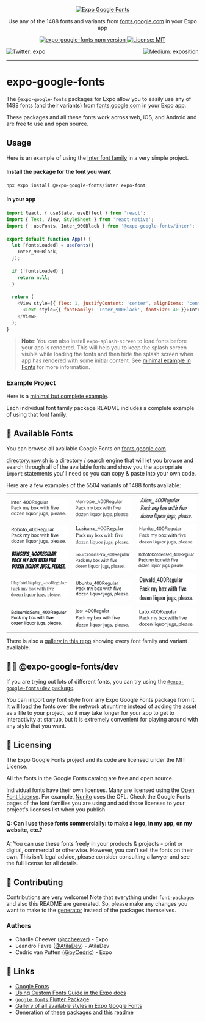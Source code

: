 <p align="center">
  <a href="https://github.com/expo/google-fonts">
    <img alt="Expo Google Fonts" src="./gifs/title.gif">
  </a>
</p>

<p align="center">Use any of the 1488 fonts and variants from <a href="https://fonts.google.com" target="_blank">fonts.google.com</a> in your Expo app</p>

<p align="center">
  <a aria-label="npm version" href="https://www.npmjs.com/org/expo-google-fonts" target="_blank">
    <img alt="expo-google-fonts npm version" src="https://flat.badgen.net/npm/v/@expo-google-fonts/dev" />
  </a>
  <a aria-label="Expo is free to use" href="https://github.com/expo/expo/blob/master/LICENSE" target="_blank">
    <img alt="License: MIT" src="https://flat.badgen.net/github/license/expo/google-fonts" target="_blank" />
  </a>
</p>

<p>
  <a aria-label="Follow @expo on Twitter" href="https://twitter.com/intent/follow?screen_name=expo" target="_blank">
    <img  alt="Twitter: expo" src="https://img.shields.io/twitter/follow/expo.svg?style=flat-square&label=Follow%20%40expo&logo=TWITTER&logoColor=FFFFFF&labelColor=00aced&logoWidth=15&color=lightgray" target="_blank" />
  </a>
  <a aria-label="Follow Expo on Medium" href="https://blog.expo.io">
    <img align="right" alt="Medium: exposition" src="https://img.shields.io/badge/Learn%20more%20on%20our%20blog-lightgray.svg?style=flat-square" target="_blank" />
  </a>
</p>

---

# expo-google-fonts

The `@expo-google-fonts` packages for Expo allow you to easily use
any of 1488 fonts (and their variants) from
[fonts.google.com](https://fonts.google.com) in your Expo app.

These packages and all these fonts work across web, iOS, and Android and
are free to use and open source.

## Usage

Here is an example of using the [Inter font family](https://fonts.google.com/specimen/Inter) in a very simple project.

#### Install the package for the font you want

```sh
npx expo install @expo-google-fonts/inter expo-font
```

#### In your app

```js
import React, { useState, useEffect } from 'react';
import { Text, View, StyleSheet } from 'react-native';
import {  useFonts, Inter_900Black } from '@expo-google-fonts/inter';

export default function App() {
  let [fontsLoaded] = useFonts({
    Inter_900Black,
  });

  if (!fontsLoaded) {
    return null;
  }

  return (
    <View style={{ flex: 1, justifyContent: 'center', alignItems: 'center' }}>
      <Text style={{ fontFamily: 'Inter_900Black', fontSize: 40 }}>Inter Black</Text>
    </View>
  );
}
```

> **Note**: You can also install `expo-splash-screen` to load fonts before your app is rendered. This will help you to keep the splash screen visible while loading the fonts and then hide the splash screen when app has rendered with some initial content.
> See [minimal example in Fonts](https://docs.expo.dev/develop/user-interface/fonts/#minimal-example) for more information.


### Example Project

Here is a [minimal but complete example](https://github.com/expo/google-fonts/tree/master/example).

Each individual font family package README includes a complete example of using that font family.

## 🔡 Available Fonts

You can browse all available Google Fonts on [fonts.google.com](https://fonts.google.com).

[directory.now.sh](https://directory.now.sh/) is a directory / search engine that will
let you browse and search through all of the available fonts and show you the appropriate
`import` statements you'll need so you can copy & paste into your own code.

Here are a few examples of the 5504 variants of 1488 fonts available:


||||
|-|-|-|
|[![Inter](./font-packages/inter/Inter_400Regular.ttf.png)](https://github.com/expo/google-fonts/tree/master/font-packages/inter#readme)|[![Manrope](./font-packages/manrope/Manrope_400Regular.ttf.png)](https://github.com/expo/google-fonts/tree/master/font-packages/manrope#readme)|[![Allan](./font-packages/allan/Allan_400Regular.ttf.png)](https://github.com/expo/google-fonts/tree/master/font-packages/allan#readme)|
|[![Roboto](./font-packages/roboto/Roboto_400Regular.ttf.png)](https://github.com/expo/google-fonts/tree/master/font-packages/roboto#readme)|[![Lusitana](./font-packages/lusitana/Lusitana_400Regular.ttf.png)](https://github.com/expo/google-fonts/tree/master/font-packages/lusitana#readme)|[![Nunito](./font-packages/nunito/Nunito_400Regular.ttf.png)](https://github.com/expo/google-fonts/tree/master/font-packages/nunito#readme)|
|[![Bangers](./font-packages/bangers/Bangers_400Regular.ttf.png)](https://github.com/expo/google-fonts/tree/master/font-packages/bangers#readme)|[![SourceSansPro](./font-packages/source-sans-pro/SourceSansPro_400Regular.ttf.png)](https://github.com/expo/google-fonts/tree/master/font-packages/source-sans-pro#readme)|[![RobotoCondensed](./font-packages/roboto-condensed/RobotoCondensed_400Regular.ttf.png)](https://github.com/expo/google-fonts/tree/master/font-packages/roboto-condensed#readme)|
|[![PlayfairDisplay](./font-packages/playfair-display/PlayfairDisplay_400Regular.ttf.png)](https://github.com/expo/google-fonts/tree/master/font-packages/playfair-display#readme)|[![Ubuntu](./font-packages/ubuntu/Ubuntu_400Regular.ttf.png)](https://github.com/expo/google-fonts/tree/master/font-packages/ubuntu#readme)|[![Oswald](./font-packages/oswald/Oswald_400Regular.ttf.png)](https://github.com/expo/google-fonts/tree/master/font-packages/oswald#readme)|
|[![BalsamiqSans](./font-packages/balsamiq-sans/BalsamiqSans_400Regular.ttf.png)](https://github.com/expo/google-fonts/tree/master/font-packages/balsamiq-sans#readme)|[![Jost](./font-packages/jost/Jost_400Regular.ttf.png)](https://github.com/expo/google-fonts/tree/master/font-packages/jost#readme)|[![Lato](./font-packages/lato/Lato_400Regular.ttf.png)](https://github.com/expo/google-fonts/tree/master/font-packages/lato#readme)|


There is also a [gallery in this repo](./GALLERY.md#readme) showing every font family and variant available.

## 👩‍💻 @expo-google-fonts/dev


If you are trying out lots of different fonts, you can try using the [`@expo-google-fonts/dev` package](https://github.com/expo/google-fonts/tree/master/font-packages/dev#readme).

You can import *any* font style from any Expo Google Fonts package from it. It will load the fonts
over the network at runtime instead of adding the asset as a file to your project, so it may take longer
for your app to get to interactivity at startup, but it is extremely convenient
for playing around with any style that you want.

## 📖 Licensing

The Expo Google Fonts project and its code are licensed under the MIT License.

All the fonts in the Google Fonts catalog are free and open source.

Individual fonts have their own licenses. Many are licensed using the
[Open Font License](https://scripts.sil.org/cms/scripts/page.php?site_id=nrsi&id=OFL).
For example, [Nunito](https://fonts.google.com/specimen/Nunito) uses the OFL.
Check the Google Fonts pages of the font families you are using and add those licenses to
your project's licenses list when you publish.

#### Q: Can I use these fonts commercially: to make a logo, in my app, on my website, etc.?

A: You can use these fonts freely in your products & projects - print or digital, commercial or otherwise. However, you can't sell the fonts on their own. This isn't legal advice, please consider consulting a lawyer and see the full license for all details.

## 🤝 Contributing

Contributions are very welcome! Note that everything under `font-packages` and also this README are generated.
So, please make any changes you want to make to the [generator](https://github.com/expo/google-fonts/tree/master/packages/generator#readme) instead of the packages themselves.

### Authors

- Charlie Cheever ([@ccheever](https://github.com/ccheever)) - Expo
- Leandro Favre ([@AtilaDev](https://github.com/AtilaDev)) - AtilaDev
- Cedric van Putten ([@byCedric](https://github.com/byCedric)) - Expo

## 🔗 Links

- [Google Fonts](https://fonts.google.com)
- [Using Custom Fonts Guide in the Expo docs](https://docs.expo.dev/develop/user-interface/fonts/#use-a-custom-font)
- [`google_fonts` Flutter Package](https://pub.dev/packages/google_fonts)
- [Gallery of all available styles in Expo Google Fonts](./GALLERY.md)
- [Generation of these packages and this readme](https://github.com/expo/google-fonts/tree/master/packages/generator#readme)

